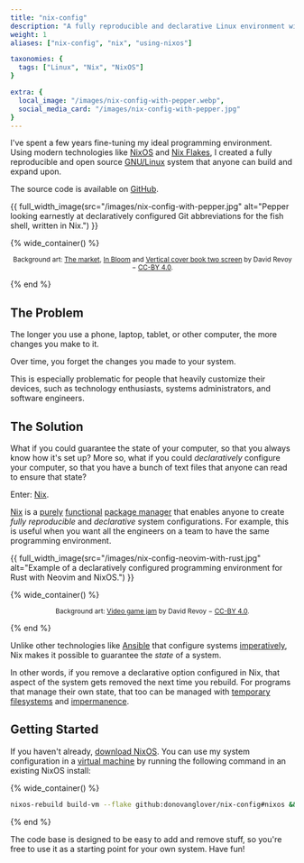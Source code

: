 ```yaml
---
title: "nix-config"
description: "A fully reproducible and declarative Linux environment with NixOS."
weight: 1
aliases: ["nix-config", "nix", "using-nixos"]

taxonomies: {
  tags: ["Linux", "Nix", "NixOS"]
}

extra: {
  local_image: "/images/nix-config-with-pepper.webp",
  social_media_card: "/images/nix-config-with-pepper.jpg"
}
---
```


I've spent a few years fine-tuning my ideal programming environment. Using modern technologies like [NixOS](https://nixos.org/) and [Nix Flakes](https://nixos.wiki/wiki/Flakes), I created a fully reproducible and open source [GNU/Linux](https://www.gnu.org/gnu/linux-and-gnu.en.html) system that anyone can build and expand upon.

The source code is available on [GitHub](https://github.com/donovanglover/nix-config).

{{ full_width_image(src="/images/nix-config-with-pepper.jpg" alt="Pepper looking earnestly at declaratively configured Git abbreviations for the fish shell, written in Nix.") }}

{% wide_container() %}

<small>
<center>

Background art: [The market](https://www.peppercarrot.com/en/viewer/artworks__2022-02-21_The-market_by-David-Revoy.html), [In Bloom](https://www.peppercarrot.com/en/viewer/artworks__2022-03-02_In-Bloom_by-David-Revoy.html) and [Vertical cover book two screen](https://www.peppercarrot.com/en/viewer/artworks__2016-11-14_vertical-cover-book-two_screen_by-David-Revoy.html) by David Revoy − [CC-BY 4.0](https://creativecommons.org/licenses/by/4.0/deed.en).

</center>
</small>

{% end %}

## The Problem

The longer you use a phone, laptop, tablet, or other computer, the more changes you make to it.

Over time, you forget the changes you made to your system.

This is especially problematic for people that heavily customize their devices, such as technology enthusiasts, systems administrators, and software engineers.

## The Solution

What if you could guarantee the state of your computer, so that you always know how it's set up? More so, what if you could *declaratively* configure your computer, so that you have a bunch of text files that anyone can read to ensure that state?

Enter: [Nix](https://github.com/gytis-ivaskevicius/high-quality-nix-content/blob/master/memes/pinnacle-of-system-configuration.png).

[Nix](https://nixos.org/manual/nix/stable/) is a [purely](https://wiki.haskell.org/Pure) [functional](https://wiki.haskell.org/Functional_programming) [package manager](https://wiki.archlinux.org/title/Pacman/Rosetta) that enables anyone to create *fully reproducible* and *declarative* system configurations. For example, this is useful when you want all the engineers on a team to have the same programming environment.

{{ full_width_image(src="/images/nix-config-neovim-with-rust.jpg" alt="Example of a declaratively configured programming environment for Rust with Neovim and NixOS.") }}

{% wide_container() %}

<small>
<center>

Background art: [Video game jam](https://www.peppercarrot.com/en/viewer/misc__2023-06-12_video-game-jam_by-David-Revoy.html) by David Revoy − [CC-BY 4.0](https://creativecommons.org/licenses/by/4.0/deed.en).

</center>
</small>

{% end %}

Unlike other technologies like [Ansible](https://docs.ansible.com/ansible/latest/index.html) that configure systems [imperatively](https://discourse.nixos.org/t/nixos-vs-ansible/16757/17), Nix makes it possible to guarantee the *state* of a system.

In other words, if you remove a declarative option configured in Nix, that aspect of the system gets removed the next time you rebuild. For programs that manage their own state, that too can be managed with [temporary filesystems](https://wiki.archlinux.org/title/Tmpfs) and [impermanence](https://github.com/nix-community/impermanence).

## Getting Started

If you haven't already, [download NixOS](https://nixos.org/download#download-nixos). You can use my system configuration in a [virtual machine](https://wiki.gentoo.org/wiki/Virtualization) by running the following command in an existing NixOS install:

{% wide_container() %}

```bash
nixos-rebuild build-vm --flake github:donovanglover/nix-config#nixos && ./result/bin/run-nixos-vm
```

{% end %}

The code base is designed to be easy to add and remove stuff, so you're free to use it as a starting point for your own system. Have fun!
